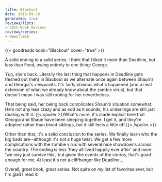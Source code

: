 ```yaml
---
title: Blackout
date: 2015-09-30
generated: true
reviews/lists:
- 2015 Book Reviews
reviews/series:
- Newsflesh
---
```

{{< goodreads book="Blackout" cover="true" >}}

A solid ending to a solid series. I think that I liked it more than Deadline, but less than Feed, owing entirely to one thing: George.  

Yup, she's back. Literally the last thing that happens in Deadline gets fleshed out (heh) in Blackout as we alternate once again between Shaun's and Georgia's viewpoints. It's fairly obvious what's happened (and a neat extension of what we already know about the zombie virus), but that doesn't mean I was still rooting for her nevertheless.  

<!--more-->

That being said, her being back complicates Shaun's situation somewhat. He's not any less crazy and as odd as it sounds, his underlings are still just dealing with it.  {{< spoiler >}}What's more, it's made explicit here that Georgia and Shaun have been sleeping together. I get it, and they're adopted rather than blood siblings, but it still feels a little off.{{< /spoiler >}}  

Other than that, it's a solid conclusion to the series. We finally learn who the big bads are--although it's not a huge twist. We get a few more complications with the zombie virus with several nice showdowns across the country. The ending is less 'they all lived happily ever after' and more 'we may just survive this', but given the events of the stories, that's good enough for me. At least it's not a cliffhanger like Deadline...  

Overall, great book, great series. Not quite on my list of favorites ever, but I'm glad I read it.


